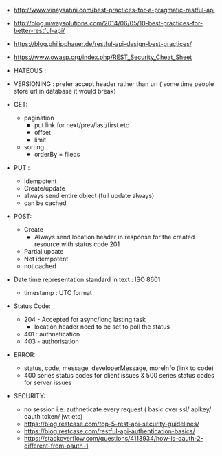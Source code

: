 * http://www.vinaysahni.com/best-practices-for-a-pragmatic-restful-api
* http://blog.mwaysolutions.com/2014/06/05/10-best-practices-for-better-restful-api/
* https://blog.philipphauer.de/restful-api-design-best-practices/
* https://www.owasp.org/index.php/REST_Security_Cheat_Sheet


* HATEOUS :
* VERSIONING : prefer accept header rather than url ( some time people store url in database it would break)
* GET:
     - pagination
          - put link for next/prev/last/first etc
          - offset
          - limit
     - sorting
          - orderBy = fileds

* PUT :
     - Idempotent
     - Create/update
     - always send entire object (full update always)
     - can be cached
* POST:
     - Create
          - Always send location header in response for the created resource with status code 201
     - Partial update
     - Not idempotent
     - not cached 

* Date time representation standard in text : ISO 8601
     - timestamp : UTC format

* Status Code: 
    - 204 - Accepted for async/long lasting task
        - location header need to be set to poll the status
    - 401 : authnetication
    - 403 - authorisation 
* ERROR:
    - status, code, message, developerMessage, moreInfo (link to code)
    - 400 series status codes for client issues & 500 series status codes for server issues

* SECURITY:
     - no session i.e. authneticate every request ( basic over ssl/ apikey/ oauth token/ jwt etc)
     - https://blog.restcase.com/top-5-rest-api-security-guidelines/
     - https://blog.restcase.com/restful-api-authentication-basics/
     - https://stackoverflow.com/questions/4113934/how-is-oauth-2-different-from-oauth-1
